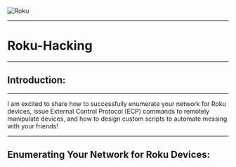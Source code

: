 ![Roku](https://user-images.githubusercontent.com/72598486/133314573-0f0ebc16-9d51-4c1f-b2ad-1c7e15851214.png)

____________________________________________________________________________________________________________________________________________________________________

# Roku-Hacking

____________________________________________________________________________________________________________________________________________________________________

## Introduction: 

____________________________________________________________________________________________________________________________________________________________________
I am excited to share how to successfully enumerate your network for Roku devices, issue External Control Protocol (ECP) commands to remotely manipulate devices, and how to design custom scripts to automate messing with your friends!
____________________________________________________________________________________________________________________________________________________________________

## Enumerating Your Network for Roku Devices:
